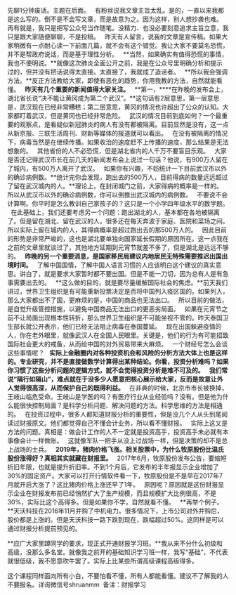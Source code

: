 先聊1分钟废话。主题在后面。
 
有粉丝说我文章主旨太乱。是的，一直以来我都是这么写的。倒不是不会写文章，而是故意为之。因为这样，别人想抄袭也难。
 
再有就是，我只是把写公众号当作随笔。没精力、也没必要刻意追求主旨立意，我只是跟大家随便聊聊，不是投稿。
 
昨天有人留言，说我的文章是宣传稿。如果大家稍微有一点耐心读一下前面几篇，就不会有这个错觉。我让大家不要莫名恐慌，并不是帮政府说话，而是基于理性分析。
 
**当然，如果确实有值得恐慌的事情，我也不便明说。**就像这次肺炎全面公开之前，我是在公众号里明确分析和提示过的，但并没有把话说得太直接。太直接了，我就成了造谣者。
 
**所以我会强调方法。**反正方法教给大家，即使有恶化的趋势，你用我教的方法，自然就能看懂。
 
**昨天有几个重要的新闻值得大家关注。**
 
**第一，****在昨晚的发布会上，湖北省长说“决不能让黄冈成为第二个武汉”。**这句话有2层意思，第一层意思是，武汉现在已经非常糟糕；第二层意思，黄冈的情况也许超出了公众的认知。大家都盯着武汉，但是黄冈也已经非常危险。
 
武汉的情况目前到底如何？一个最重要的观察点，是看疑似新冠肺炎的病人有没有都被隔离。目前显然是没有，这一点从新京报、三联生活周刊、财新等媒体的报道就可以看出。
 
在没有被隔离的情况下，病毒当然是在继续传播。如果收治的速度赶不上传播的速度，那么结果是无法想象的。
 
其他省份的人不必恐慌，但是湖北省内的人千万不要盲目乐观。
 
大家是否还记得武汉市长在前几天的新闻发布会上说过一句话？他说，有900万人留在了城内，有500万人离开了武汉。
 
如果你有兴趣，不妨统计一下目前武汉市以外的确诊病例数。**统计完你会发现，跑出去的500万人，目前得病的数量远远超过了留在武汉城内的人。**理论上，在封闭城门之前，大家得病的概率是一样的。所以从武汉市以外的确诊病例数，你可以倒推出武汉城内的病例数。
 
不要说不会计算啊。你平时是怎么教训自己家孩子的？这只是一个小学四年级水平的数学题。
 
在此基础上，我们还要考虑另一个问题：跑出湖北的人，基本都在各地被隔离了。但是留在湖北、留在武汉的人，很多还在每天奔波于家庭、医院和菜场之间。所以实际上留在城内的人，其得病概率是超过跑出去的那500万人的。
 
因此目前的形势是非常严峻的，这也是湖北要单独向国家延长假期的原因所在。这一点我在之前的文章里就谈过了，其他地方延期到元宵节就差不多了，但是湖北是远远不够的。
 
**昨晚的另一个重要消息，是国家移民局建议内地居民无特殊需要推迟出国出境时间。**
 
了解中国国情，了解中国人语言习惯的人应该明白这个建议的真实意思。讲白了，就是要求大家暂时都不要出国。但是不能一刀切，因为总有人是有急事需要出去的。
 
**这么做的目的，就是要尽量缓解国际社会的焦虑。**前天我们讲过，世界卫生组织是有可能重新投票决定是否将中国列入疫区国的。如果列入，那么大家都出不了国，更麻烦的是，中国的商品也无法出口。
 
所以目前的做法，是自觉升级管控措施，以避免中国商品无法出口的更恶劣局面。
 
如果在元宵节之前不让局面出现根本性转折，那么世界卫生组织是不可能坐视不管的。昨天泰国卫生部长就公开表示，他们已经无法阻止病毒在泰国蔓延。
 
现在出国躲避疫情的人，你在老外眼里，就像武汉人在全国人民眼里。关键是，他们的行为有可能招致国际社会更大的戒备，从而给中国的对外贸易带来大麻烦。
 
一个财经号怎么会谈这些事情呢？
 
**实际上金融圈内对各种投资机会和风险的分析方法大体上也是这样的。专业研究，并不是直接做数学计算得出某种结论。你看，投资分析难吗？如果你习惯了这些分析问题的逻辑方式，就不会觉得投资分析是难不可及的。**
 
**我们常说“隔行如隔山”，难点就在于没多少人愿意把核心展示给大家，反而是故意让外人觉得很高深，从而保护自己的既得利益。**
 
在非典的时候，北京市市长被换掉，王岐山临危受命。王岐山是学医的吗？有医疗行业从业经验吗？没有。但是他为什么能很快控制局面？是科学分析问题、解决问题的方法。科学思维的方法是相通的。
 
在投资过程中，很多人都知道财报分析的重要性，但是没几个人从头到尾阅读过财报原文。他们都觉得自己不懂会计业务，所以看不懂财报。
 
实际上这又是方法的问题。真相是：做会计工作的人不一定就是投资高手，投资高手未必就有本事像会计一样做账。
 
这就像军队一把手从没上过战场一样，但是决策的却不是总上战场的士兵。
 
**2019年，猪肉价格飞涨。相关股票中，为什么牧原股份比温氏股份涨得好？真相其实就藏在财报里。**
 
2017年6月，牧原股份发布公告，要缩短折旧年限，也就是提升折旧率。不到1个月后，它发布的半年报显示企业增加了30%的固定资产。大家可以打开行情软件看一下，牧原股份是不是早在2017年7月就开启大涨了？这比猪肉价格上涨还早了1年。
 
原因呢？原因就是这份财报显示企业在财报发布前已经悄然扩大了生产规模，而且规模扩大比例很高，不是30%，实际比这个高得多。但是如果你不学，自然就看不懂。
 
**再举个例子。**天沃科技在2016年11月并购了中机电力。很多情况下，上市公司对外并购后，股价都是上涨的。但是天沃科技一路下跌到现在，跌幅超过50%。这同样是可以通过财报分析提前预见的。
  
**应广大家里蹲同学的要求，现正式开通财报学习班。**我从来不分什么初级和高级，没那么多名堂。就像我之前开的基础知识学习班一样，我写“基础”，不代表就很低级，我不愿意吹牛罢了。实际上比某些所谓高级课程高级得多。
  
这个课程同样面向所有小白，不要怕看不懂，所有人都能看懂。建议不了解我的人不要报名。详询微信号shruanmm  备注：财报学习   